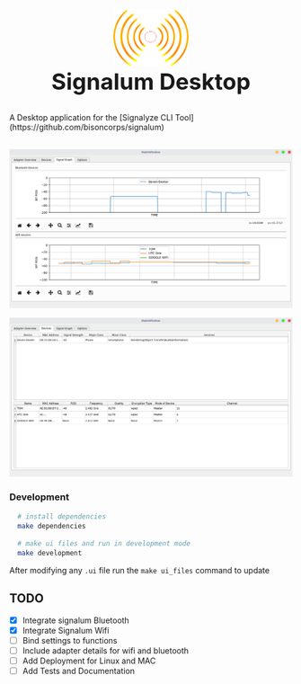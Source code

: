 <p align="center">
  <img src="assets/signalum.png" height="100" /><br/>
  <span><b style="font-size:40px">Signalum Desktop</b>
</p>
<br>
A Desktop application for the [Signalyze CLI Tool](https://github.com/bisoncorps/signalum)
<br> <br>

![Signal-Graph](assets/signal-graph.png)

![Devices](assets/devices.png)


### Development

```bash
  # install dependencies
  make dependencies
```

```bash
  # make ui files and run in development mode
  make development
```


After modifying any `.ui` file run the `make ui_files` command to update


## TODO

- [x] Integrate signalum Bluetooth
- [x] Integrate Signalum Wifi
- [ ] Bind settings to functions
- [ ] Include adapter details for wifi and bluetooth
- [ ] Add Deployment for Linux and MAC
- [ ] Add Tests and Documentation
